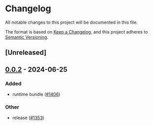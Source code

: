 # Changelog
All notable changes to this project will be documented in this file.

The format is based on [Keep a Changelog](https://keepachangelog.com/en/1.0.0/),
and this project adheres to [Semantic Versioning](https://semver.org/spec/v2.0.0.html).

## [Unreleased]

## [0.0.2](https://github.com/ErKeLost/farm/compare/farmfe_testing-v0.0.1...farmfe_testing-v0.0.2) - 2024-06-25

### Added
- runtime bundle ([#1406](https://github.com/ErKeLost/farm/pull/1406))

### Other
- release ([#1353](https://github.com/ErKeLost/farm/pull/1353))
